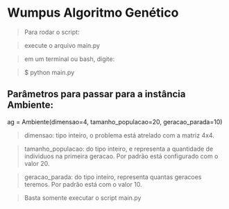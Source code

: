 # Wumpus Algoritmo Genético

> Para rodar o script:

> execute o arquivo main.py

> em um terminal ou bash, digite:

> $ python main.py

## Parâmetros para passar para a instância Ambiente:

ag = Ambiente(dimensao=4, tamanho_populacao=20, geracao_parada=10)

> dimensao: tipo inteiro, o problema está atrelado com a matriz 4x4. 

> tamanho_populacao: do tipo inteiro, e representa a quantidade de individuos na primeira geracao. Por padrão está configurado com o valor 20.

> geracao_parada: do tipo inteiro, representa quantas geracoes teremos. Por padrão está com o valor 10.

> Basta somente executar o script main.py

